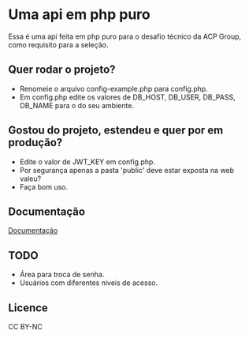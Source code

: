 # Uma api em php puro

Essa é uma api feita em php puro para o desafio técnico da ACP Group, como requisito para a seleção.

## Quer rodar o projeto?

- Renomeie o arquivo config-example.php para config.php.
- Em config.php edite os valores de DB_HOST, DB_USER, DB_PASS, DB_NAME para o do seu ambiente.

## Gostou do projeto, estendeu e quer por em produção?

- Edite o valor de JWT_KEY em config.php.
- Por segurança apenas a pasta 'public' deve estar exposta na web valeu?
- Faça bom uso.

## Documentação

[Documentação](docs/index.md)

## TODO

- Área para troca de senha.
- Usuários com diferentes níveis de acesso.

## Licence

CC BY-NC